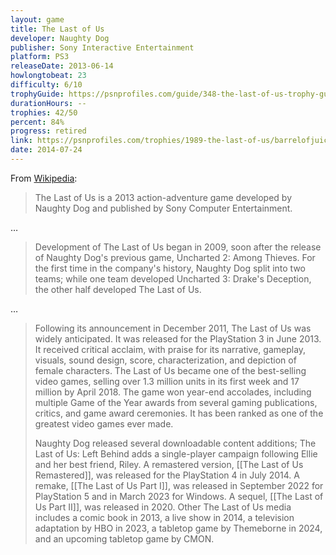 ```yaml
---
layout: game
title: The Last of Us
developer: Naughty Dog
publisher: Sony Interactive Entertainment
platform: PS3
releaseDate: 2013-06-14
howlongtobeat: 23
difficulty: 6/10
trophyGuide: https://psnprofiles.com/guide/348-the-last-of-us-trophy-guide
durationHours: --
trophies: 42/50
percent: 84%
progress: retired
link: https://psnprofiles.com/trophies/1989-the-last-of-us/barrelofjuice
date: 2014-07-24
---
```


From [Wikipedia](https://en.wikipedia.org/wiki/The_Last_of_Us):

> The Last of Us is a 2013 action-adventure game developed by Naughty Dog and published by Sony Computer Entertainment.

…

> Development of The Last of Us began in 2009, soon after the release of Naughty Dog's previous game, Uncharted 2: Among Thieves. For the first time in the company's history, Naughty Dog split into two teams; while one team developed Uncharted 3: Drake's Deception, the other half developed The Last of Us.

…

> Following its announcement in December 2011, The Last of Us was widely anticipated. It was released for the PlayStation 3 in June 2013. It received critical acclaim, with praise for its narrative, gameplay, visuals, sound design, score, characterization, and depiction of female characters. The Last of Us became one of the best-selling video games, selling over 1.3 million units in its first week and 17 million by April 2018. The game won year-end accolades, including multiple Game of the Year awards from several gaming publications, critics, and game award ceremonies. It has been ranked as one of the greatest video games ever made.
>
> Naughty Dog released several downloadable content additions; The Last of Us: Left Behind adds a single-player campaign following Ellie and her best friend, Riley. A remastered version, [[The Last of Us Remastered]], was released for the PlayStation 4 in July 2014. A remake, [[The Last of Us Part I]], was released in September 2022 for PlayStation 5 and in March 2023 for Windows. A sequel, [[The Last of Us Part II]], was released in 2020. Other The Last of Us media includes a comic book in 2013, a live show in 2014, a television adaptation by HBO in 2023, a tabletop game by Themeborne in 2024, and an upcoming tabletop game by CMON.
